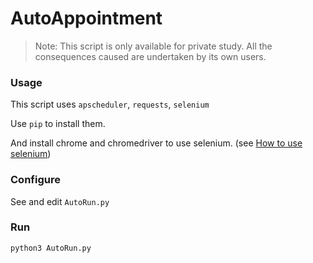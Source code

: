 # AutoAppointment
> Note: This script is only available for private study. All the consequences caused are undertaken by its own users.

### Usage

This script uses `apscheduler`,  `requests`,  `selenium`

Use `pip` to install them.

And install chrome and chromedriver to use selenium. (see [How to use selenium](https://blog.csdn.net/Felix__H/article/details/82840454))

### Configure

See and edit `AutoRun.py` 

### Run

`python3 AutoRun.py`